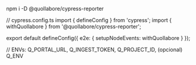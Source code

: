 npm i -D @quollabore/cypress-reporter

// cypress.config.ts
import { defineConfig } from 'cypress';
import { withQuollabore } from '@quollabore/cypress-reporter';

export default defineConfig({
  e2e: { setupNodeEvents: withQuollabore }
});

// ENVs: Q_PORTAL_URL, Q_INGEST_TOKEN, Q_PROJECT_ID, (opcional) Q_ENV
